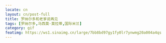 ```yaml
---
locate: cn
layout: cn/post-full
title: 罗纳尔多和老爹说再见
tags: [罗纳尔多,马西莫·莫拉蒂,国际米兰]
category: gif
featimg: https://ws1.sinaimg.cn/large/7bb8bd97gy1fy0lr7ynwmg20a004a4qs.gif
---
```

